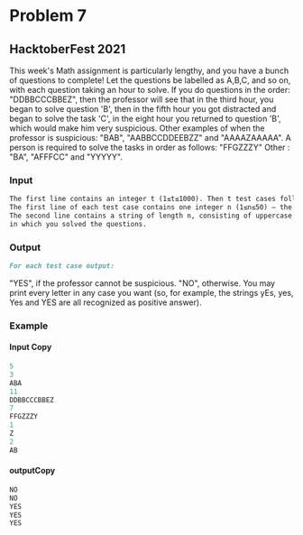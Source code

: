 # Problem 7

## HacktoberFest 2021

This week's Math assignment is particularly lengthy, and you have a bunch of questions to complete! Let the 
questions be labelled as A,B,C, and so on, with each question taking an hour to solve. If you do questions in
the order: "DDBBCCCBBEZ", then the professor
will see that in the third hour, you began to solve question 'B', then in the fifth hour you got distracted and
began to solve the task 'C', in the eight hour you returned to question 'B', which would make him very 
suspicious. Other examples of when the professor is suspicious: "BAB", "AABBCCDDEEBZZ" and "AAAAZAAAAA".
A person is required to solve the tasks in order as follows: "FFGZZZY" 
 Other : "BA", "AFFFCC" and "YYYYY".

### Input

```md
The first line contains an integer t (1≤t≤1000). Then t test cases follow.
The first line of each test case contains one integer n (1≤n≤50) — the number of hours you spent solving questions.
The second line contains a string of length n, consisting of uppercase Latin letters, which is the order 
in which you solved the questions.
```

### Output

```md
For each test case output:
```

"YES", if the professor cannot be suspicious.
"NO", otherwise.
You may print every letter in any case you want (so, for example, the strings yEs, yes, Yes and YES 
are all recognized as positive answer).

### Example

#### Input Copy

```c
5
3
ABA
11
DDBBCCCBBEZ
7
FFGZZZY
1
Z
2
AB
```

#### outputCopy

```c
NO
NO
YES
YES
YES
```

